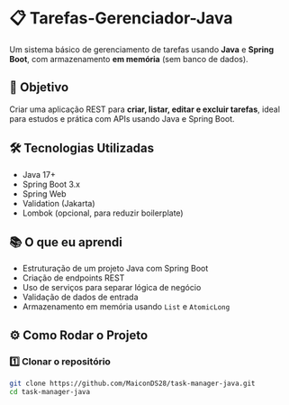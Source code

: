# 📋 Tarefas-Gerenciador-Java

Um sistema básico de gerenciamento de tarefas usando **Java** e **Spring Boot**, com armazenamento **em memória** (sem banco de dados).

## 🚀 Objetivo
Criar uma aplicação REST para **criar, listar, editar e excluir tarefas**, ideal para estudos e prática com APIs usando Java e Spring Boot.

## 🛠 Tecnologias Utilizadas
- Java 17+
- Spring Boot 3.x
- Spring Web
- Validation (Jakarta)
- Lombok (opcional, para reduzir boilerplate)

## 📚 O que eu aprendi
- Estruturação de um projeto Java com Spring Boot
- Criação de endpoints REST
- Uso de serviços para separar lógica de negócio
- Validação de dados de entrada
- Armazenamento em memória usando `List` e `AtomicLong`

## ⚙️ Como Rodar o Projeto

### 1️⃣ Clonar o repositório
```bash
git clone https://github.com/MaiconDS28/task-manager-java.git
cd task-manager-java
